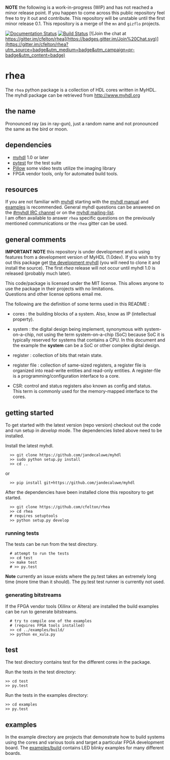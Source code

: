 
**NOTE** the following is a work-in-progress (WIP) and has not reached
a minor release point.  If you happen to come across this public repository
feel free to try it out and contribute.  This repository will
be unstable until the first minor release 0.1.  This repository is 
a merge of the `mn` and `gizflo` projects.

<!-- badges -->

[![Documentation Status](https://readthedocs.org/projects/rhearay/badge/?version=latest)](http://rhearay.readthedocs.org/en/latest/) 
[![Build Status](https://travis-ci.org/cfelton/rhea.svg?branch=master)](https://travis-ci.org/cfelton/rhea)
[![Join the chat at https://gitter.im/cfelton/rhea](https://badges.gitter.im/Join%20Chat.svg)](https://gitter.im/cfelton/rhea?utm_source=badge&utm_medium=badge&utm_campaign=pr-badge&utm_content=badge)


<!-- banner -->
 
 
rhea 
====

The `rhea` python package is a collection of HDL cores written 
in MyHDL.  The myhdl package can be retrieved from http://www.myhdl.org


the name
--------
Pronounced ray (as in ray-gun), just a random name and not 
pronounced the same as the bird or moon.
 
 
dependencies
------------
   - [myhdl](http://www.myhdl.org) 1.0 or later
   - [pytest](http://www.pytest.org) for the test suite
   - [Pillow](https://pillow.readthedocs.org/en/3.0.x/) some video tests utilize the imaging library
   - FPGA vendor tools, only for automated build tools.
   
   
resources
---------
If you are not familiar with [myhdl](http://www.myhdl.org) starting with the
[myhdl manual](http://docs.myhdl.org/en/stable/) and 
[examples](http://www.myhdl.org/examples/) is recommended.  General myhdl 
questions 
can be answered on the [#myhdl IRC channel](https://webchat.freenode.net) 
or on the [myhdl mailing-list](http://dir.gmane.org/gmane.comp.python.myhdl).  
I am often available to answer `rhea` specific questions on the previously
mentioned communications or the `rhea` gitter can be used.


general comments
----------------
**IMPORTANT NOTE** this repository is under development and is using
features from a development version of MyHDL (1.0dev).  If you 
wish to try out this package get 
[the development myhdl](https://github.com/jandecaluwe/myhdl)  (you will 
need to clone it and install the source).  The first 
*rhea* release will not occur until myhdl 1.0 is released (probably much
later).

This code/package is licensed under the MIT license.  This allows 
anyone to use the package in their projects with no limitations.  
Questions and other license options email me.

The following are the definition of some terms used in this README :


   * cores : the building blocks of a system.  Also, know as IP
     (intellectual property).

   * system : the digital design being implement, synonymous with 
     system-on-a-chip, not using the term system-on-a-chip (SoC) 
     because SoC it is typically reserved for systems that contains 
     a CPU.  In this document and the example the **system** can be
     a SoC or other complex digital design.

   * register : collection of bits that retain state. 

   * register file : collection of same-sized registers, a register
     file is organized into read-write entities and read-only entities.
     A register-file is a programming/configuration interface to a 
     core.

   * CSR: control and status registers also known as config and status.  
     This term is commonly used for the memory-mapped interface to the cores.


getting started
-------------------
To get started with the latest version (repo version) checkout out the
code and run setup in *develop* mode.  The dependencies listed above 
need to be installed.

Install the latest myhdl.

```
  >> git clone https://github.com/jandecaluwe/myhdl
  >> sudo python setup.py install
  >> cd ..
```

or

```
  >> pip install git+https://github.com/jandecaluwe/myhdl
```


After the dependencies have been installed clone this repository
to get started.

```
  >> git clone https://github.com/cfelton/rhea
  >> cd rhea
  # requires setuptools
  >> python setup.py develop
```


### running tests

The tests can be run from the test directory.

```
  # attempt to run the tests
  >> cd test
  >> make test
  # >> py.test
```

**Note** currently an issue exists where the py.test takes an 
extremely long time (more time than it should).  The py.test
test runner is currently not used. 

### generating bitstreams

If the FPGA vendor tools (Xilinx or Altera) are installed the
build examples can be run to generate bitstreams.

```
  # try to compile one of the examples 
  # (requires FPGA tools installed)
  >> cd ../examples/build/
  >> python ex_xula.py
```


test
----
The test directory contains test for the different cores in the package.

Run the tests in the test directory:
```
>> cd test
>> py.test
```

Run the tests in the examples directory:
```
>> cd examples
>> py.test
```


examples
--------
In the example directory are projects that demonstrate how to build 
systems using the cores and various tools and target a particular FPGA 
development board.  The [examples/build](https://github.com/cfelton/rhea/examples/build)
contains LED blinky examples for many different boards. 

